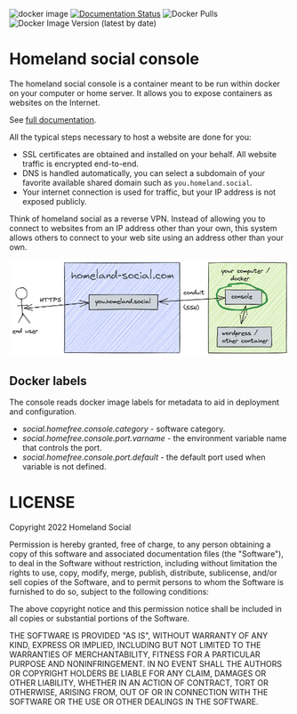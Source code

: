 ![docker image](https://github.com/homeland-social/console/actions/workflows/docker-image.yml/badge.svg) [![Documentation Status](https://readthedocs.org/projects/homeland-social-console/badge/?version=latest)](https://homeland-social-console.readthedocs.io/en/latest/?badge=latest) ![Docker Pulls](https://img.shields.io/docker/pulls/homelandsocial/console) ![Docker Image Version (latest by date)](https://img.shields.io/docker/v/homelandsocial/console)

# Homeland social console

The homeland social console is a container meant to be run within docker on your computer or home server. It allows you to expose containers as websites on the Internet.

See [full documentation](https://homeland-social-console.readthedocs.io/).

All the typical steps necessary to host a website are done for you:

 - SSL certificates are obtained and installed on your behalf. All website traffic is encrypted end-to-end.
 - DNS is handled automatically, you can select a subdomain of your favorite available shared domain such as `you.homeland.social`.
 - Your internet connection is used for traffic, but your IP address is not exposed publicly.

Think of homeland social as a reverse VPN. Instead of allowing you to connect to websites from an IP address other than your own, this system allows others to connect to your web site using an address other than your own.

![overview](https://raw.githubusercontent.com/homeland-social/console/master/docs/images/overview.png)

## Docker labels

The console reads docker image labels for metadata to aid in deployment and configuration.

 - *social.homefree.console.category* - software category.
 - *social.homefree.console.port.varname* - the environment variable name that controls the port.
 - *social.homefree.console.port.default* - the default port used when variable is not defined.

# LICENSE

Copyright 2022 Homeland Social

Permission is hereby granted, free of charge, to any person obtaining a copy of this software and associated documentation files (the "Software"), to deal in the Software without restriction, including without limitation the rights to use, copy, modify, merge, publish, distribute, sublicense, and/or sell copies of the Software, and to permit persons to whom the Software is furnished to do so, subject to the following conditions:

The above copyright notice and this permission notice shall be included in all copies or substantial portions of the Software.

THE SOFTWARE IS PROVIDED "AS IS", WITHOUT WARRANTY OF ANY KIND, EXPRESS OR IMPLIED, INCLUDING BUT NOT LIMITED TO THE WARRANTIES OF MERCHANTABILITY, FITNESS FOR A PARTICULAR PURPOSE AND NONINFRINGEMENT. IN NO EVENT SHALL THE AUTHORS OR COPYRIGHT HOLDERS BE LIABLE FOR ANY CLAIM, DAMAGES OR OTHER LIABILITY, WHETHER IN AN ACTION OF CONTRACT, TORT OR OTHERWISE, ARISING FROM, OUT OF OR IN CONNECTION WITH THE SOFTWARE OR THE USE OR OTHER DEALINGS IN THE SOFTWARE.
